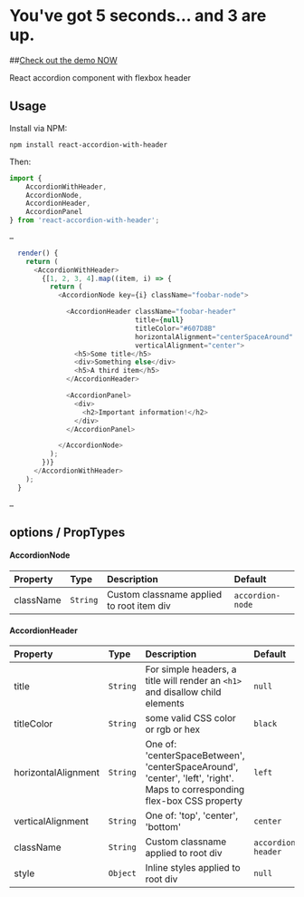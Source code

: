 
# You've got 5 seconds... and 3 are up.
##[Check out the demo NOW](https://jforaker.github.io/react-accordion-with-header/demo/)

React accordion component with flexbox header 

## Usage

Install via NPM:

```
npm install react-accordion-with-header
```

Then:

```javascript
import {
    AccordionWithHeader,
    AccordionNode,
    AccordionHeader,
    AccordionPanel
} from 'react-accordion-with-header';

…

  render() {
    return (
      <AccordionWithHeader>
        {[1, 2, 3, 4].map((item, i) => {
          return (
            <AccordionNode key={i} className="foobar-node">

              <AccordionHeader className="foobar-header"
                               title={null}
                               titleColor="#607D8B"
                               horizontalAlignment="centerSpaceAround"
                               verticalAlignment="center">
                <h5>Some title</h5>
                <div>Something else</div>
                <h5>A third item</h5>
              </AccordionHeader>

              <AccordionPanel>
                <div>
                  <h2>Important information!</h2>
                </div>
              </AccordionPanel>

            </AccordionNode>
          );
        })}
      </AccordionWithHeader>
    );
  }

…

```


## options / PropTypes

#### AccordionNode
| Property | Type | Description | Default |
|:---|:---|:---|:---|
| className | `String` | Custom classname applied to root item div | `accordion-node` |


#### AccordionHeader
| Property | Type | Description | Default |
|:---|:---|:---|:---|
| title | `String` | For simple headers, a title will render an `<h1>` and disallow child elements | `null` |
| titleColor | `String` | some valid CSS color or rgb or hex | `black` |
| horizontalAlignment | `String` | One of: 'centerSpaceBetween', 'centerSpaceAround', 'center', 'left', 'right'. Maps to corresponding flex-box CSS property | `left` |
| verticalAlignment | `String` | One of: 'top', 'center', 'bottom' | `center` |
| className | `String` | Custom classname applied to root div | `accordion-header` |
| style | `Object` | Inline styles applied to root div | `null` |


